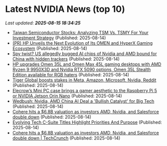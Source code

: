 # Latest NVIDIA News (top 10)
_Last updated: **2025-08-15 18:34:25**_

- [Taiwan Semiconductor Stocks: Analyzing TSM Vs. TSMY For Your Investment Strategy](https://www.forbes.com/sites/investor-hub/article/taiwan-semiconductor-stocks-tsm-vs-tsmy/) (Published: 2025-08-14)
- [(PR) HP Unveils the Next Evolution of Its OMEN and HyperX Gaming Ecosystem](https://www.techpowerup.com/339932/hp-unveils-the-next-evolution-of-its-omen-and-hyperx-gaming-ecosystem) (Published: 2025-08-14)
- [Spy twist? US allegedly bugged AI chips of Nvidia and AMD bound for China with hidden trackers](https://economictimes.indiatimes.com/news/international/us/us-government-ai-chip-tracking-to-china-spy-twist-us-allegedly-bugged-ai-chips-of-nvidia-and-amd-bound-for-china-with-hidden-trackers/articleshow/123308517.cms) (Published: 2025-08-14)
- [HP upgrades Omen 35L and Omen Max 45L gaming desktops with AMD Ryzen 9 9950X3D and Nvidia RTX 5090 options, Omen 35L Stealth Edition available for RGB haters](https://www.notebookcheck.net/HP-upgrades-Omen-35L-and-Omen-Max-45L-gaming-desktops-with-AMD-Ryzen-9-9950X3D-and-Nvidia-RTX-5090-options-Omen-35L-Stealth-Edition-available-for-RGB-haters.1087255.0.html) (Published: 2025-08-14)
- [Tiger Global boosts stakes in Meta, Amazon, Microsoft, Nvidia, Reddit](https://thefly.com/permalinks/entry.php/id4183812/BULL;ETOR;TFIN;PDD;TTAN;META;AMZN;MSFT;NVDA;RDDT;WDAY;NOW;CRWD;ZKH;RERE;SE;GOOGL-Tiger-Global-boosts-stakes-in-Meta-Amazon-Microsoft-Nvidia-Reddit) (Published: 2025-08-14)
- [Elecrow’s Mini PC case brings a gamer aesthetic to the Raspberry Pi 5 or NVIDIA Jetson Orin Nano](https://liliputing.com/elecrows-mini-pc-case-brings-a-gamer-aesthetic-to-the-raspberry-pi-5-or-nvidia-jetson-orin-nano/) (Published: 2025-08-14)
- [Wedbush: Nvidia, AMD China AI Deal a 'Bullish Catalyst' for Big Tech](https://finance.yahoo.com/news/wedbush-nvidia-amd-china-ai-175410596.html) (Published: 2025-08-14)
- [Cohere hits a $6.8B valuation as investors AMD, Nvidia, and Salesforce double down](https://biztoc.com/x/eefd90bc158296a1) (Published: 2025-08-14)
- [Evolving Tech C-Suite Titles Highlight Priorities And Purpose](https://www.forbes.com/sites/cio/2025/08/14/evolving-tech-c-suite-titles-highlight-priorities-and-purpose/) (Published: 2025-08-14)
- [Cohere hits a $6.8B valuation as investors AMD, Nvidia, and Salesforce double down | TechCrunch](https://techcrunch.com/2025/08/14/cohere-hits-a-6-8b-valuation-as-investors-amd-nvidia-and-salesforce-double-down/) (Published: 2025-08-14)

